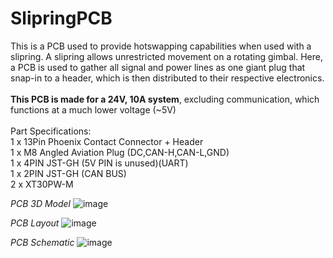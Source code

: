 # SlipringPCB

This is a PCB used to provide hotswapping capabilities when used with a slipring. A slipring allows unrestricted movement on a rotating gimbal. Here, a PCB is used to gather all signal and power lines as one giant plug that snap-in to a header, which is then distributed to their respective electronics.<br>
<br>
**This PCB is made for a 24V, 10A system**, excluding communication, which functions at a much lower voltage (~5V)<br>
<br>
Part Specifications:<br>
1 x 13Pin Phoenix Contact Connector + Header<br>
1 x M8 Angled Aviation Plug (DC,CAN-H,CAN-L,GND)<br>
1 x 4PIN JST-GH (5V PIN is unused)(UART)<br>
1 x 2PIN JST-GH (CAN BUS)<br>
2 x XT30PW-M<br>

_PCB 3D Model_
![image](https://user-images.githubusercontent.com/128961461/233274793-53ba1606-9d49-4f12-b19a-135acbf21d80.png)

_PCB Layout_
![image](https://user-images.githubusercontent.com/128961461/233274617-6ff75f54-1710-49c0-bdd1-0e3a80980289.png)

_PCB Schematic_
![image](https://user-images.githubusercontent.com/128961461/229330684-36911eba-41a6-491c-9095-bd6fd855958b.png)

